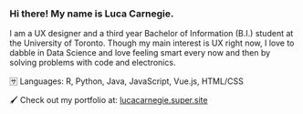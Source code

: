 ### Hi there! My name is Luca Carnegie.

I am a UX designer and a third year Bachelor of Information (B.I.) student at the University of Toronto. Though my main interest is UX right now, I love to dabble in Data Science and love feeling smart every now and then by solving problems with code and electronics.

🈂️ Languages: R, Python, Java, JavaScript, Vue.js, HTML/CSS

🖌️ Check out my portfolio at: [lucacarnegie.super.site](lcarnegie.super.site)


